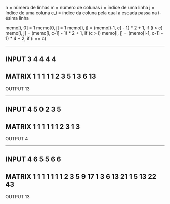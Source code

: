 n   = número de linhas
m   = número de colunas
i   = índice de uma linha
j   = índice de uma coluna
c_i = índice da coluna pela qual a escada passa na i-ésima linha 

memo[i, 0] = 1
memo[0, j] = 1
memo[i, j] = (memo[i-1, c] - 1) * 2 + 1,   if (i > c)
memo[i, j] = (memo[i, c-1] - 1) * 2 + 1,   if (c > i)
memo[i, j] = (memo[i-1, c-1] - 1) * 4 + 2, if (i == c)

----
INPUT
3
4
4
4
4
----
MATRIX
1  1  1  1 
1  2  3  5 
1  3  6 13
----
OUTPUT
13

----
INPUT
4
5
0
2
3
5
----
MATRIX
1  1  1  1  1 
1  2  3 
1  3
----
OUTPUT
4

----
INPUT
4
6
5
5
6
6
----
MATRIX
1  1  1  1  1  1 
1  2  3  5  9 17 
1  3  6 13 21
1  5 13 22 43
----
OUTPUT
13